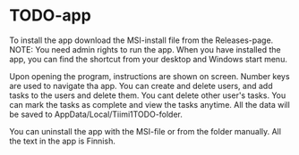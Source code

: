 # TODO-app

To install the app download the MSI-install file from the Releases-page. NOTE: You need admin rights to run the app.
When you have installed the app, you can find the shortcut from your desktop and Windows start menu.

Upon opening the program, instructions are shown on screen. Number keys are used to navigate tha app. You can create and delete users, and add tasks to the users and delete them.
You cant delete other user's tasks. You can mark the tasks as complete and view the tasks anytime. All the data will be saved to AppData/Local/Tiimi1TODO-folder.

You can uninstall the app with the MSI-file or from the folder manually.
All the text in the app is Finnish.
